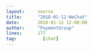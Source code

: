 ```yaml
---
layout:     source 
title:      "2018-01-12-WeChat"
date:       2018-01-12 12:00:00
author:     "PaymentGroup"
lines:      177 
tag:		  [chat]
---
```

